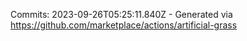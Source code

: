 Commits: 2023-09-26T05:25:11.840Z - Generated via https://github.com/marketplace/actions/artificial-grass
<br>
